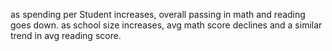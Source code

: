 as spending per Student increases, overall passing in math and reading goes down.
as school size increases, avg math score declines and a similar trend in avg reading score. 
